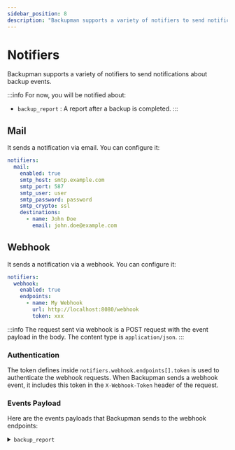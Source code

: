 ```yaml
---
sidebar_position: 8
description: "Backupman supports a variety of notifiers to send notifications about backup events."
---
```


# Notifiers

Backupman supports a variety of notifiers to send notifications about backup events.

:::info
For now, you will be notified about:
- `backup_report` : A report after a backup is completed.
:::

## Mail

It sends a notification via email. You can configure it:

```yaml title="config.yml"
notifiers:
  mail:
    enabled: true
    smtp_host: smtp.example.com
    smtp_port: 587
    smtp_user: user
    smtp_password: password
    smtp_crypto: ssl
    destinations:
      - name: John Doe
        email: john.doe@example.com
```

## Webhook

It sends a notification via a webhook. You can configure it:

```yaml title="config.yml"
notifiers:
  webhook:
    enabled: true
    endpoints:
      - name: My Webhook
        url: http://localhost:8080/webhook
        token: xxx
```

:::info
The request sent via webhook is a POST request with the event payload in the body. The content type is `application/json`.
:::

### Authentication

The token defines inside `notifiers.webhook.endpoints[].token` is used to authenticate the webhook requests. When Backupman sends a webhook event, it includes this token in the `X-Webhook-Token` header of the request.

### Events Payload

Here are the events payloads that Backupman sends to the webhook endpoints:

<details>
<summary><code>backup_report</code></summary>

This event is triggered when a backup job completes.

**Payload Example:**

```json
{
  "Event": "backup_report",
  "Payload": {
    "Id": "b4c3f1a0-1b1e-4b0e-8b4a-0e1b0e1b0e1b",
    "Status": "finished",
    "Label": "Mysql 1",
    "DumpPath": "/tmp/backupman/dump/backup-20250702100000.sql.gz",
    "CreatedAt": "2025-07-02T10:00:00Z",
    "UpdatedAt": "2025-07-02T10:05:00Z",
    "DriveFiles": [
      {
        "Id": "d1f1e1a0-1b1e-4b0e-8b4a-0e1b0e1b0e1c",
        "BackupId": "b4c3f1a0-1b1e-4b0e-8b4a-0e1b0e1b0e1b",
        "Provider": "google_drive",
        "Label": "My Google Drive",
        "Path": "backups/backup-20250702100000.sql.gz",
        "Status": "finished",
        "CreatedAt": "2025-07-02T10:01:00Z",
        "UpdatedAt": "2025-07-02T10:05:00Z"
      }
    ]
  }
}
```

**Payload Schema:**

The `Payload` object contains the following properties:

| Field | Type | Description | Nullable |
| :--- | :--- | :--- | :--- |
| `Id` | `string` | The unique identifier for the backup. | No |
| `Status` | `string` | The overall status of the backup (`pending`, `finished`, `failed`). | No |
| `Label` | `string` | The user-defined name for the backup job. | No |
| `DumpPath`| `string` | The local path where the database dump is stored. | Yes |
| `CreatedAt` | `string` | The timestamp when the backup was created (ISO 8601). | No |
| `UpdatedAt` | `string` | The timestamp when the backup was last updated (ISO 8601). | Yes |
| `DriveFiles`| `array` | A list of files associated with the backup, uploaded to different storage providers. | Yes |

**`DriveFiles` Object Schema:**

Each object in the `DriveFiles` array has the following structure:

| Field | Type | Description | Nullable |
| :--- | :--- | :--- | :--- |
| `Id` | `string` | The unique identifier for the drive file record. | No |
| `BackupId` | `string` | The ID of the parent backup. | No |
| `Provider` | `string` | The storage provider name (e.g., `google_drive`, `s3`). | No |
| `Label` | `string` | The name of the file on the storage provider. | No |
| `Path` | `string` | The full path or identifier for the file on the storage provider. | Yes |
| `Status` | `string` | The upload status for this specific file (`pending`, `finished`, `failed`). | No |
| `CreatedAt` | `string` | The timestamp when the file record was created (ISO 8601). | No |
| `UpdatedAt` | `string` | The timestamp when the file record was last updated (ISO 8601). | Yes |

</details>
